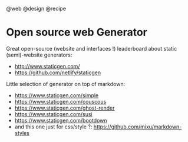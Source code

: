 @web
@design
@recipe

# Open source web Generator

Great open-source (website and interfaces !) leaderboard about static (semi)-website generators:

* http://www.staticgen.com/
* https://github.com/netlify/staticgen

Little selection of generator on top of markdown:

* https://www.staticgen.com/simple
* https://www.staticgen.com/couscous
* https://www.staticgen.com/ghost-render
* https://www.staticgen.com/susi
* https://www.staticgen.com/bootdown
* and this one just for css/style ?: https://github.com/mixu/markdown-styles

